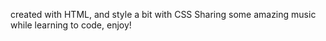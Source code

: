 created with HTML, and style a bit with CSS
Sharing some amazing music while learning to code, enjoy!